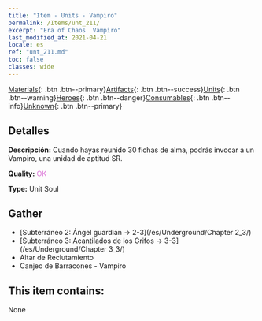 ```yaml
---
title: "Item - Units - Vampiro"
permalink: /Items/unt_211/
excerpt: "Era of Chaos  Vampiro"
last_modified_at: 2021-04-21
locale: es
ref: "unt_211.md"
toc: false
classes: wide
---
```

 [Materials](/es/Items/){: .btn .btn--primary}[Artifacts](/es/Items/Artifacts/){: .btn .btn--success}[Units](/es/Items/Units/){: .btn .btn--warning}[Heroes](/es/Items/Heroes/){: .btn .btn--danger}[Consumables](/es/Items/Consumables/){: .btn .btn--info}[Unknown](/es/Items/Unknown/){: .btn .btn--primary}

## Detalles
 **Descripción:** Cuando hayas reunido 30 fichas de alma, podrás invocar a un Vampiro, una unidad de aptitud SR.

 **Quality:** <span style="color: #DA70D6">OK</span>

 **Type:** Unit Soul

## Gather

*    [Subterráneo 2: Ángel guardián -> 2-3](/es/Underground/Chapter 2_3/) 
*    [Subterráneo 3: Acantilados de los Grifos -> 3-3](/es/Underground/Chapter 3_3/) 
*    Altar de Reclutamiento 
*    Canjeo de Barracones - Vampiro 

## This item contains:

  None

